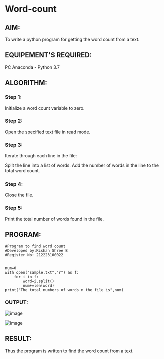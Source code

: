 # Word-count
## AIM:
To write a python program for getting the word count from a text.
## EQUIPEMENT'S REQUIRED: 
PC
Anaconda - Python 3.7
## ALGORITHM: 
### Step 1:
Initialize a word count variable to zero.
### Step 2: 
 Open the specified text file in read mode.
### Step 3:
Iterate through each line in the file:

Split the line into a list of words.
Add the number of words in the line to the total word count.

### Step 4:  
Close the file.
### Step 5: 
Print the total number of words found in the file.

## PROGRAM:
```
#Program to find word count
#Developed by:Kishan Shree B
#Register No: 212223100022


num=0
with open("sample.txt","r") as f:
    for i in f:
        word=i.split()
        num+=len(word)
print("The total numbers of words n the file is",num)
```

### OUTPUT:

![image](https://github.com/KishanShreeB/Word-count/assets/144870434/497d57a6-da26-4492-8ac8-97c207ae9b5d)

![image](https://github.com/KishanShreeB/Word-count/assets/144870434/6e81458b-6112-4b6f-af9e-80dc02e6e161)





## RESULT:
Thus the program is written to find the word count from a text.
